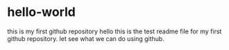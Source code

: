 # hello-world
this is my first github repository
hello this is the test readme file for my first github repository. let see what we can do using github. 
